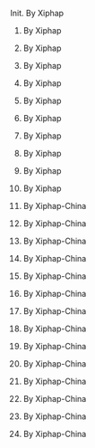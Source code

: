 Init.    By Xiphap

1.    By Xiphap

2.    By Xiphap

3.    By Xiphap

4.    By Xiphap

5.    By Xiphap

6.    By Xiphap

7.    By Xiphap

8.    By Xiphap

9.    By Xiphap

10.   By Xiphap

11.   By Xiphap-China

12.   By Xiphap-China

13.   By Xiphap-China

14.   By Xiphap-China

15.   By Xiphap-China

16.   By Xiphap-China

17.   By Xiphap-China

18.   By Xiphap-China

19.   By Xiphap-China

20.   By Xiphap-China

21.   By Xiphap-China

22.   By Xiphap-China

23.   By Xiphap-China

24.   By Xiphap-China